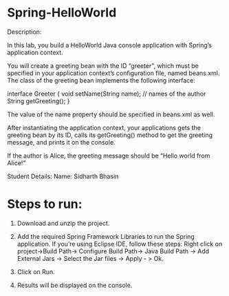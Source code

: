 # Spring-HelloWorld

Description:

In this lab, you build a HelloWorld Java console application with Spring’s application context.

You will create a greeting bean with the ID “greeter”, which must be specified in your application context’s configuration file, named beans.xml. The class of the greeting bean implements the following interface:

interface Greeter { void setName(String name); // names of the author String getGreeting(); }

The value of the name property should be specified in beans.xml as well.

After instantiating the application context, your applications gets the greeting bean by its ID, calls its getGreeting() method to get the greeting message, and prints it on the console.



If the author is Alice, the greeting message should be “Hello world from Alice!”

Student Details: Name: Sidharth Bhasin

# Steps to run:

1) Download and unzip the project.
2) Add the required Spring Framework Libraries to run the Spring application. If you’re using Eclipse IDE, follow these steps:
Right click on project->Build Path-> Configure Build Path->  Java Build Path -> Add External Jars -> Select the Jar files -> Apply - > Ok.
3) Click on Run.

4) Results will be displayed on the console.
